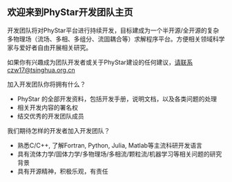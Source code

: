 ## 欢迎来到PhyStar开发团队主页

开发团队将对PhyStar平台进行持续开发，目标建成为一个半开源/全开源的复杂多物理场（流场、多相、多组分、流固耦合等）求解程序平台。方便相关领域科学家与爱好者自由开展相关研究。

如果你有兴趣成为团队开发者或关于PhyStar建设的任何建议，请联系czw17@tsinghua.org.cn

加入开发团队你将拥有什么？
- PhyStar 的全部开发资料，包括开发手册，说明文档，以及各类问题的处理
- 相关开发内容的署名权
- 结交优秀的开发团队成员

我们期待怎样的开发者加入开发团队？
- 熟悉C/C++, 了解Fortran, Python, Julia, Matlab等主流科研开发语言
- 具有流体力学/固体力学/多物理场/多相流/颗粒流/机器学习等相关问题的研究背景
- 具有开源精神，积极乐观，有责任
<!--

**Here are some ideas to get you started:**

🙋‍♀️ A short introduction - what is your organization all about?
🌈 Contribution guidelines - how can the community get involved?
👩‍💻 Useful resources - where can the community find your docs? Is there anything else the community should know?
🍿 Fun facts - what does your team eat for breakfast?
🧙 Remember, you can do mighty things with the power of [Markdown](https://docs.github.com/github/writing-on-github/getting-started-with-writing-and-formatting-on-github/basic-writing-and-formatting-syntax)
-->

